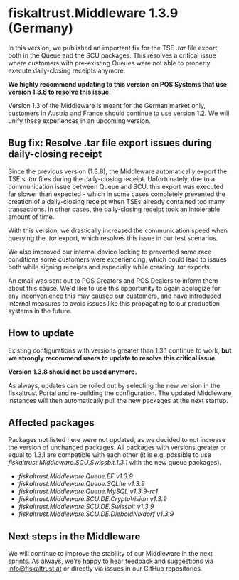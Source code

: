 # fiskaltrust.Middleware 1.3.9 (Germany)
In this version, we published an important fix for the TSE _.tar_ file export, both in the Queue and the SCU packages. This resolves a critical issue where customers with pre-existing Queues were not able to properly execute daily-closing receipts anymore.

**We highly recommend updating to this version on POS Systems that use version 1.3.8 to resolve this issue.**

<div class="alert alert-warning" role="alert" style="border-radius: 0">Version 1.3 of the Middleware is meant for the German market only, customers in Austria and France should continue to use version 1.2. We will unify these experiences in an upcoming version.</div>

## Bug fix: Resolve .tar file export issues during daily-closing receipt
Since the previous version (1.3.8), the Middleware automatically export the TSE's _.tar_ files during the daily-closing receipt. Unfortunately, due to a communication issue between Queue and SCU, this export was executed far slower than expected - which in some cases completely prevented the creation of a daily-closing receipt when TSEs already contained too many transactions. In other cases, the daily-closing receipt took an intolerable amount of time.

With this version, we drastically increased the communication speed when querying the _.tar_ export, which resolves this issue in our test scenarios. 

We also improved our internal device locking to prevented some race conditions some customers were experiencing, which could lead to issues both while signing receipts and especially while creating _.tar_ exports.

An email was sent out to POS Creators and POS Dealers to inform them about this cause. We'd like to use this opportunity to again apologize for any inconvenience this may caused our customers, and have introduced internal measures to avoid issues like this propagating to our production systems in the future.

## How to update
Existing configurations with versions greater than 1.3.1 continue to work, **but we strongly recommend users to update to resolve this critical issue**.

**Version 1.3.8 should not be used anymore.**

As always, updates can be rolled out by selecting the new version in the fiskaltrust.Portal and re-building the configuration. The updated Middleware instances will then automatically pull the new packages at the next startup.

## Affected packages
Packages not listed here were not updated, as we decided to not increase the version of unchanged packages. All packages with versions greater or equal to 1.3.1 are compatible with each other (it is e.g. possible to use _fiskaltrust.Middleware.SCU.Swissbit.1.3.1_ with the new queue packages).

- _fiskaltrust.Middleware.Queue.EF v1.3.9_
- _fiskaltrust.Middleware.Queue.SQLite v1.3.9_
- _fiskaltrust.Middleware.Queue.MySQL v1.3.9-rc1_
- _fiskaltrust.Middleware.SCU.DE.CryptoVision v1.3.9_
- _fiskaltrust.Middleware.SCU.DE.Swissbit v1.3.9_
- _fiskaltrust.Middleware.SCU.DE.DieboldNixdorf v1.3.9_

## Next steps in the Middleware
We will continue to improve the stability of our Middleware in the next sprints. As always, we're happy to hear feedback and suggestions via [info@fiskaltrust.at](mailto:info@fiskaltrust.at) or directly via issues in our GitHub repositories.
